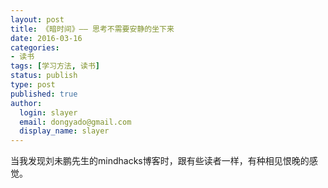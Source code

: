 ```yaml
---
layout: post
title: 《暗时间》—— 思考不需要安静的坐下来 
date: 2016-03-16 
categories:
- 读书 
tags: [学习方法, 读书]
status: publish
type: post
published: true
author:
  login: slayer
  email: dongyado@gmail.com
  display_name: slayer
---
```

当我发现刘未鹏先生的mindhacks博客时，跟有些读者一样，有种相见恨晚的感觉。
